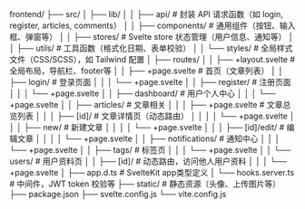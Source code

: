 frontend/
├── src/
│   ├── lib/
│   │   ├── api/              # 封装 API 请求函数（如 login, register, articles, comments）
│   │   ├── components/       # 通用组件（按钮、输入框、弹窗等）
│   │   ├── stores/           # Svelte store 状态管理（用户信息、通知等）
│   │   ├── utils/            # 工具函数（格式化日期、表单校验）
│   │   └── styles/           # 全局样式文件（CSS/SCSS），如 Tailwind 配置
│   ├── routes/
│   │   ├── +layout.svelte    # 全局布局，导航栏、footer等
│   │   ├── +page.svelte      # 首页（文章列表）
│   │   ├── login/            # 登录页面
│   │   │   └── +page.svelte
│   │   ├── register/         # 注册页面
│   │   │   └── +page.svelte
│   │   ├── dashboard/        # 用户个人中心
│   │   │   └── +page.svelte
│   │   ├── articles/         # 文章相关
│   │   │   ├── +page.svelte  # 文章总览列表
│   │   │   ├── [id]/         # 文章详情页（动态路由）
│   │   │   │   └── +page.svelte
│   │   │   ├── new/          # 新建文章
│   │   │   │   └── +page.svelte
│   │   │   ├── [id]/edit/    # 编辑文章
│   │   │   │   └── +page.svelte
│   │   ├── notifications/    # 通知中心
│   │   │   └── +page.svelte
│   │   ├── tags/             # 标签页
│   │   │   └── +page.svelte
│   │   └── users/            # 用户资料页
│   │       ├── [id]/         # 动态路由，访问他人用户资料
│   │       │   └── +page.svelte
│   ├── app.d.ts              # SvelteKit app类型定义
│   └── hooks.server.ts       # 中间件，JWT token 校验等
├── static/                   # 静态资源（头像、上传图片等）
├── package.json
├── svelte.config.js
└── vite.config.js
